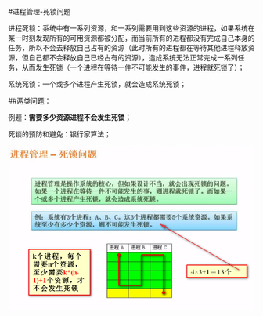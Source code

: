 #进程管理-死锁问题

进程死锁：系统中有一系列资源，和一系列需要用到这些资源的进程，如果系统在某一时刻发现所有的可用资源都被分配，而当前所有的进程都没有完成自己本身的任务，所以不会去释放自己占有的资源（此时所有的进程都在等待其他进程释放资源，但自己都不会释放自己已经占有的资源），造成系统无法正常完成一系列任务，从而发生死锁（一个进程在等待一件不可能发生的事件，进程就死锁了）；

系统死锁：一个或多个进程产生死锁，就会造成系统死锁；

##两类问题：

例题：**需要多少资源进程不会发生死锁**；

死锁的预防和避免：银行家算法；

![](/imgs/1.3.7-1死锁问题.png)